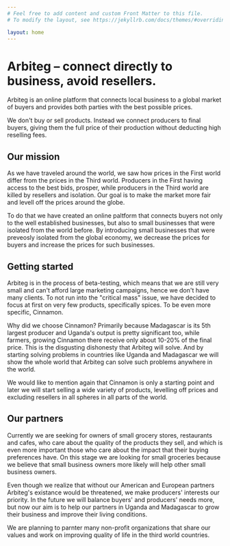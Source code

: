 ```yaml
---
# Feel free to add content and custom Front Matter to this file.
# To modify the layout, see https://jekyllrb.com/docs/themes/#overriding-theme-defaults

layout: home
---
```

# Arbiteg – connect directly to business, avoid resellers.

Arbiteg is an online platform that connects local business to a global market of buyers and provides both parties with the best possible prices.

We don't buy or sell products. Instead we connect producers to final buyers, giving them the full price of their production without deducting high reselling fees.

## Our mission
As we have traveled around the world, we saw how prices in the First world differ from the prices in the Third world. Producers in the First having access to the best bids, prosper, while producers in the Third world are killed by resellers and isolation. Our goal is to make the market more fair and levell off the prices around the globe. 

To do that we have created an online paltform that connects buyers not only to the well established businesses, but also to small businesses that were isolated from the world before. By introducing small businesses that were preveosly isolated from the global economy, we decrease the prices for buyers and increase the prices for such businesses.

## Getting started
Arbiteg is in the process of beta-testing, which means that we are still very small and can't afford large marketing campaigns, hence we don't have many clients. To not run into the "critical mass" issue, we have decided to focus at first on very few products, specifically spices. 
To be even more specific, Cinnamon.

Why did we choose Cinnamon? Primarily because Madagascar is its 5th largest producer and Uganda's output is pretty significant too, while farmers, growing Cinnamon there receive only about 10-20% of the final price. This is the disgusting dishonesty that Arbiteg will solve. And by starting solving problems in countries like Uganda and Madagascar we will show the whole world that Arbiteg can solve such problems anywhere in the world.

We would like to mention again that Cinnamon is only a starting point and later we will start selling a wide variety of products, levelling off prices and excluding resellers in all spheres in all parts of the world.

## Our partners
Currently we are seeking for owners of small grocery stores, restaurants and cafes, who care about the quality of the products they sell, and which is even more important those who care about the impact that their buying preferences have. On this stage we are looking for small groceries because we believe that small business owners more likely will help other small business owners.

Even though we realize that without our American and European partners Arbiteg's existance would be threatened, we make producers' interests our priority. In the future we will balance buyers' and producers' needs more, but now our aim is to help our partners in Uganda and Madagascar to grow their business and improve their living conditions. 


We are planning to parnter many non-profit organizations that share our values and work on improving quality of life in the third world countries.
